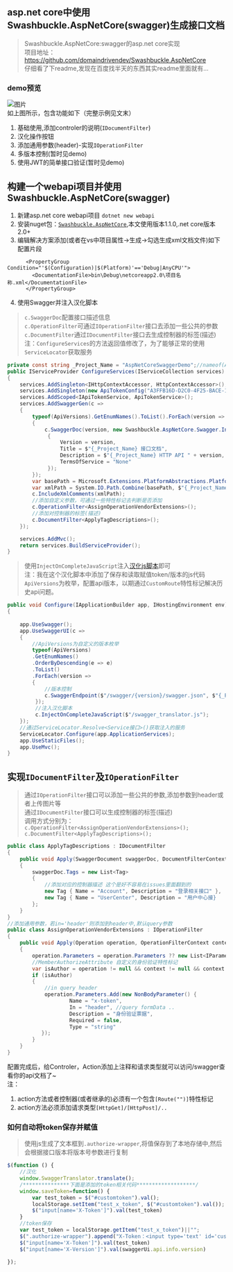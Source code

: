 ## asp.net core中使用Swashbuckle.AspNetCore(swagger)生成接口文档        
> Swashbuckle.AspNetCore:swagger的asp.net core实现          
> 项目地址：https://github.com/domaindrivendev/Swashbuckle.AspNetCore       
> 仔细看了下readme,发现在百度找半天的东西其实readme里面就有...   

### demo预览
![图片](https://dn-coding-net-production-pp.qbox.me/0772a4d2-6949-4888-948a-ba98a34d840d.png)       
如上图所示，包含功能如下（完整示例见文末）      
1. 基础使用,添加controler的说明(`IDocumentFilter`)      
2. 汉化操作按钮     
3. 添加通用参数(header)-实现`IOperationFilter`      
4. 多版本控制(暂时见demo)       
5. 使用JWT的简单接口验证(暂时见demo)    


## 构建一个webapi项目并使用Swashbuckle.AspNetCore(swagger)      
1. 新建asp.net core webapi项目 `dotnet new webapi`      
2. 安装nuget包：[`Swashbuckle.AspNetCore`](https://github.com/domaindrivendev/Swashbuckle.AspNetCore),本文使用版本1.1.0,.net core版本2.0+       
3. 编辑解决方案添加(或者在vs中项目属性->生成->勾选生成xml文档文件)如下配置片段      
```
      <PropertyGroup Condition="'$(Configuration)|$(Platform)'=='Debug|AnyCPU'">
        <DocumentationFile>bin\Debug\netcoreapp2.0\项目名称.xml</DocumentationFile>
      </PropertyGroup>
```
    
4. 使用Swagger并注入汉化脚本

> `c.SwaggerDoc`配置接口描述信息        
> `c.OperationFilter`可通过`IOperationFilter`接口去添加一些公共的参数       
> `c.DocumentFilter`通过`IDocumentFilter`接口去生成控制器的标签(描述)       
> 注：`ConfigureServices`的方法返回值修改了，为了能够正常的使用`ServiceLocator`获取服务     

``` csharp
private const string _Project_Name = "AspNetCoreSwaggerDemo";//nameof(AspNetCoreSwaggerDemo);
public IServiceProvider ConfigureServices(IServiceCollection services)
{
    services.AddSingleton<IHttpContextAccessor, HttpContextAccessor>();
    services.AddSingleton(new ApiTokenConfig("A3FFB16D-D2C0-4F25-BACE-1B9E5AB614A6"));
    services.AddScoped<IApiTokenService, ApiTokenService>();
    services.AddSwaggerGen(c =>
    {
        typeof(ApiVersions).GetEnumNames().ToList().ForEach(version =>
        {
            c.SwaggerDoc(version, new Swashbuckle.AspNetCore.Swagger.Info
             {
                 Version = version,
                 Title = $"{_Project_Name} 接口文档",
                 Description = $"{_Project_Name} HTTP API " + version,
                 TermsOfService = "None"
             });
        });
        var basePath = Microsoft.Extensions.PlatformAbstractions.PlatformServices.Default.Application.ApplicationBasePath;
        var xmlPath = System.IO.Path.Combine(basePath, $"{_Project_Name}.xml");
        c.IncludeXmlComments(xmlPath);
        //添加自定义参数，可通过一些特性标记去判断是否添加
        c.OperationFilter<AssignOperationVendorExtensions>();
        //添加对控制器的标签(描述)
        c.DocumentFilter<ApplyTagDescriptions>();
    });

    services.AddMvc();
    return services.BuildServiceProvider();
}
```
    
> 使用`InjectOnCompleteJavaScript`注入[汉化js脚本](https://coding.net/u/yimocoding/p/WeDemo/git/blob/AspNetCoreSwaggerDemo/AspNetCoreSwaggerDemo/wwwroot/swagger_translator.js)即可      
> 注：我在这个汉化脚本中添加了保存和读取赋值token/版本的js代码      
> `ApiVersions`为枚举，配置api版本，以期通过`CustomRoute`特性标记解决历史api问题。     

``` csharp
public void Configure(IApplicationBuilder app, IHostingEnvironment env)
{
    
    app.UseSwagger();
    app.UseSwaggerUI(c =>
    {
        //ApiVersions为自定义的版本枚举
        typeof(ApiVersions)
        .GetEnumNames()
        .OrderByDescending(e => e)
        .ToList()
        .ForEach(version =>
        {
            //版本控制
            c.SwaggerEndpoint($"/swagger/{version}/swagger.json", $"{_Project_Name} {version}");
         });
         //注入汉化脚本
         c.InjectOnCompleteJavaScript($"/swagger_translator.js");
    });
    //通过ServiceLocator.Resolve<Service接口>()获取注入的服务
    ServiceLocator.Configure(app.ApplicationServices);
    app.UseStaticFiles();
    app.UseMvc();
}
```     

## 实现`IDocumentFilter`及`IOperationFilter`                
> 通过`IOperationFilter`接口可以添加一些公共的参数,添加参数到header或者上传图片等                  
> 通过`IDocumentFilter`接口可以生成控制器的标签(描述)                   
> 调用方式分别为：          
>     `c.OperationFilter<AssignOperationVendorExtensions>();`       
>      `c.DocumentFilter<ApplyTagDescriptions>();`

``` csharp
public class ApplyTagDescriptions : IDocumentFilter
{
    public void Apply(SwaggerDocument swaggerDoc, DocumentFilterContext context)
    {
        swaggerDoc.Tags = new List<Tag>
        {
            //添加对应的控制器描述 这个是好不容易在issues里面翻到的
            new Tag { Name = "Account", Description = "登录相关接口" },
            new Tag { Name = "UserCenter", Description = "用户中心接}
        };
    }
}
//添加通用参数，若in='header'则添加到header中,默认query参数
public class AssignOperationVendorExtensions : IOperationFilter
{
    public void Apply(Operation operation, OperationFilterContext context)
    {
        operation.Parameters = operation.Parameters ?? new List<IParameter>();
        //MemberAuthorizeAttribute 自定义的身份验证特性标记
        var isAuthor = operation != null && context != null && context.ApiDescription.ControllerAttributes().Any(e => e.GetType() == typeof(MemberAuthorizeAttribute)) || context.ApiDescription.ActionAttributes().Any(e => e.GetType() == typeof(MemberAuthorizeAttribute));
        if (isAuthor)
        {
            //in query header 
            operation.Parameters.Add(new NonBodyParameter() { 
                    Name = "x-token", 
                    In = "header", //query formData ..
                    Description = "身份验证票据", 
                    Required = false, 
                    Type = "string" 
           });
        }
    }
}
```

配置完成后，给Controler，Action添加上注释和请求类型就可以访问/swagger查看你的api文档了~     
注：    
1. action方法或者控制器(或者继承的)必须有一个包含`[Route("")]`特性标记      
2. action方法必须添加请求类型`[HttpGet]/[HttpPost]/..`      
    
### 如何自动将token保存并赋值       
> 使用js生成了文本框到`.authorize-wrapper`,将值保存到了本地存储中,然后会根据接口版本将版本号参数进行复制        

``` js
$(function () {
    //汉化
    window.SwaggerTranslator.translate();
    /***************下面是添加的token相关代码*******************/
    window.saveToken=function() {
        var test_token = $("#customtoken").val();
        localStorage.setItem("test_x_token", $("#customtoken").val());
        $("input[name='X-Token']").val(test_token)
    }
    //token保存
    var test_token = localStorage.getItem("test_x_token")||"";
    $(".authorize-wrapper").append("X-Token：<input type='text' id='customtoken' value='" + test_token +"' style='width:50%' /> <button onClick='saveToken()'>保存</button>")
    $("input[name='X-Token']").val(test_token)
    $("input[name='X-Version']").val(swaggerUi.api.info.version)

});
```